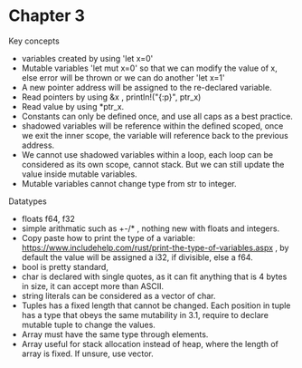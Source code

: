 # Chapter 3

Key concepts
- variables created by using 'let x=0'
- Mutable variables 'let mut x=0' so that we can modify the value of x, else error will be thrown or we can do another 'let x=1'
- A new pointer address will be assigned to the re-declared variable.
- Read pointers by using &x , println!("{:p}", ptr_x)
- Read value by using *ptr_x.
- Constants can only be defined once, and use all caps as a best practice.
- shadowed variables will be reference within the defined scoped, once we exit the inner scope, the variable will reference back to the previous address.
- We cannot use shadowed variables within a loop, each loop can be considered as its own scope, cannot stack. But we can still update the value inside mutable variables.
- Mutable variables cannot change type from str to integer.

Datatypes
- floats f64, f32
- simple arithmatic such as +-/* , nothing new with floats and integers.
- Copy paste how to print the type of a variable: https://www.includehelp.com/rust/print-the-type-of-variables.aspx , by default the value will be assigned a i32, if divisible, else a f64.
- bool is pretty standard,
- char is declared with single quotes, as it can fit anything that is 4 bytes in size, it can accept more than ASCII.
- string literals can be considered as a vector of char.
- Tuples has a fixed length that cannot be changed. Each position in tuple has a type that obeys the same mutability in 3.1, require to declare mutable tuple to change the values.
- Array must have the same type through elements.
- Array useful for stack allocation instead of heap, where the length of array is fixed. If unsure, use vector.
